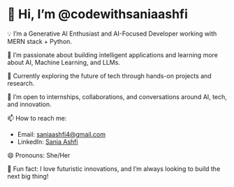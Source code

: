 # 👋 Hi, I’m @codewithsaniaashfi

💡 I’m a Generative AI Enthusiast and AI-Focused Developer working with MERN stack + Python.

🧠 I’m passionate about building intelligent applications and learning more about AI, Machine Learning, and LLMs.

🌱 Currently exploring the future of tech through hands-on projects and research.

🤝 I’m open to internships, collaborations, and conversations around AI, tech, and innovation.

📫 How to reach me:
- Email: saniaashfi4@gmail.com
- LinkedIn: [Sania Ashfi](http://linkedin.com/in/saniaashfi)


😄 Pronouns: She/Her

🚀 Fun fact: I love futuristic innovations, and I’m always looking to build the next big thing!

